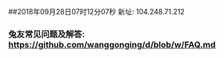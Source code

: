 ##2018年09月28日07时12分07秒 新址: 104.248.71.212
### 兔友常见问题及解答: https://github.com/wanggonging/d/blob/w/FAQ.md
